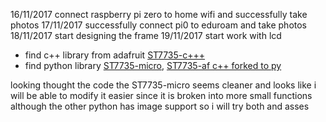 16/11/2017
connect raspberry pi zero to home wifi and successfully take photos
17/11/2017
successfully connect pi0 to eduroam and take photos
18/11/2017
start designing the frame
19/11/2017
start work with lcd

-   find c++ library from adafruit [ST7735-c+++](https://github.com/adafruit/Adafruit-ST7735-Library)
-   find python library [ST7735-micro](https://github.com/hosaka/micropython-st7735), [ST7735-af c++ forked to py](https://github.com/cskau/Python_ST7735)

looking thought the code the ST7735-micro seems cleaner and looks like i will be able to modify it easier since it is broken into more small functions although the other python has image support so i will try both and asses
